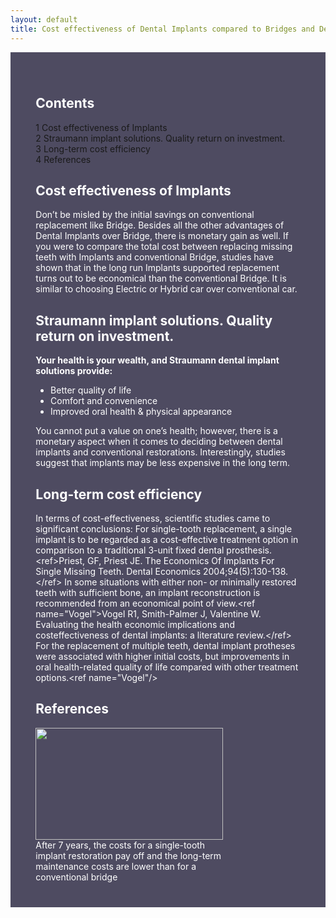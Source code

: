 ```yaml
---
layout: default
title: Cost effectiveness of Dental Implants compared to Bridges and Dentures
---
```


<div class="row">
<div class="col-xs-12 featured-text no-gutters" style="background: #4e4b61; color: white; url() center; padding: 8%;">


<div id="toc" class="toc"><div id="toctitle" class="toctitle"><h2>Contents</h2></div>
<ul>
<li class="toclevel-1 tocsection-1"><a href="#Cost_effectiveness_of_Implants"><span class="tocnumber">1</span> <span class="toctext">Cost effectiveness of Implants</span></a></li>
<li class="toclevel-1 tocsection-2"><a href="#Straumann_implant_solutions._Quality_return_on_investment."><span class="tocnumber">2</span> <span class="toctext">Straumann implant solutions. Quality return on investment.</span></a></li>
<li class="toclevel-1 tocsection-3"><a href="#Long-term_cost_efficiency"><span class="tocnumber">3</span> <span class="toctext">Long-term cost efficiency</span></a></li>
<li class="toclevel-1 tocsection-4"><a href="#References"><span class="tocnumber">4</span> <span class="toctext">References</span></a></li>
</ul>
</div>

<h2><span class="mw-headline" id="Cost_effectiveness_of_Implants">Cost effectiveness of Implants</span></h2>
<p>Don’t be misled by the initial savings on conventional replacement like Bridge. Besides all the other advantages of Dental Implants over Bridge, there is monetary gain as well.  If you were to compare the total cost between replacing missing teeth with Implants and conventional Bridge, studies have shown that in the long run Implants supported replacement turns out to be economical than the conventional Bridge. It is similar to choosing Electric or Hybrid car over conventional car.
</p>
<h2><span class="mw-headline" id="Straumann_implant_solutions._Quality_return_on_investment.">Straumann implant solutions. Quality return on investment.</span></h2>
<p><b>Your health is your wealth, and Straumann dental implant solutions provide:</b>
</p>
<ul><li> Better quality of life</li>
<li> Comfort and convenience</li>
<li> Improved oral health &amp; physical appearance</li></ul>
<p>You cannot put a value on one’s health; however, there is a monetary aspect
when it comes to deciding between dental implants and conventional
restorations. Interestingly, studies suggest that implants may be less expensive
in the long term.
</p>
<h2><span class="mw-headline" id="Long-term_cost_efficiency">Long-term cost efficiency</span></h2>

<p>In terms of cost-effectiveness, scientific studies came to significant conclusions:
For single-tooth replacement, a single implant is to be regarded as a cost-effective
treatment option in comparison to a traditional 3-unit fixed dental prosthesis. &lt;ref&gt;Priest, GF, Priest JE. The Economics Of Implants For Single Missing Teeth. Dental Economics 2004;94(5):130-138.&lt;/ref&gt;
In some situations with either non- or minimally restored teeth with sufficient
bone, an implant reconstruction is recommended from an economical point of
view.&lt;ref name="Vogel"&gt;Vogel R1, Smith-Palmer J, Valentine W. Evaluating the health economic implications and costeffectiveness of dental implants: a literature review.&lt;/ref&gt;
For the replacement of multiple teeth, dental implant protheses were associated
with higher initial costs, but improvements in oral health-related quality of life
compared with other treatment options.&lt;ref name="Vogel"/&gt;
</p>
<h2><span class="mw-headline" id="References">References</span></h2>

<div class="thumb tright"><div class="thumbinner" style="width:302px;"><a href="/File:Dental_implant_based_restoration_vs_conventional_3_unit_bridge.jpg" class="image"><img alt="" src="/images/thumb/d/d8/Dental_implant_based_restoration_vs_conventional_3_unit_bridge.jpg/300px-Dental_implant_based_restoration_vs_conventional_3_unit_bridge.jpg" width="300" height="179" class="thumbimage" srcset="/images/thumb/d/d8/Dental_implant_based_restoration_vs_conventional_3_unit_bridge.jpg/450px-Dental_implant_based_restoration_vs_conventional_3_unit_bridge.jpg 1.5x, /images/thumb/d/d8/Dental_implant_based_restoration_vs_conventional_3_unit_bridge.jpg/600px-Dental_implant_based_restoration_vs_conventional_3_unit_bridge.jpg 2x" /></a>  <div class="thumbcaption"><div class="magnify"><a href="/File:Dental_implant_based_restoration_vs_conventional_3_unit_bridge.jpg" class="internal" title="Enlarge"></a></div>After 7 years, the costs for a single-tooth implant restoration pay off and the long-term maintenance costs are lower than for a conventional bridge</div></div></div>